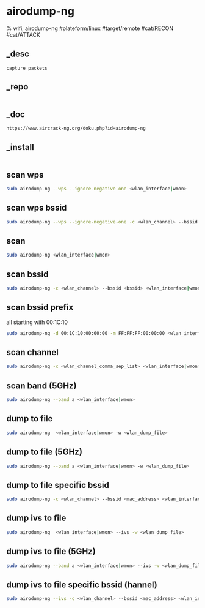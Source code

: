 # airodump-ng
% wifi, airodump-ng
#plateform/linux #target/remote #cat/RECON #cat/ATTACK

## _desc
```
capture packets
```

## _repo
```
```

## _doc
```
https://www.aircrack-ng.org/doku.php?id=airodump-ng
```

## _install
```
```


## scan wps
```bash
sudo airodump-ng --wps --ignore-negative-one <wlan_interface|wmon>
```


## scan wps bssid
```bash
sudo airodump-ng --wps --ignore-negative-one -c <wlan_channel> --bssid <bssid> <wlan_interface|wmon>
```

## scan
```bash
sudo airodump-ng <wlan_interface|wmon>
```


## scan bssid
```bash
sudo airodump-ng -c <wlan_channel> --bssid <bssid> <wlan_interface|wmon>
```

## scan bssid prefix
all starting with 00:1C:10
```bash
sudo airodump-ng -d 00:1C:10:00:00:00 -m FF:FF:FF:00:00:00 <wlan_interface|wmon>
```

## scan channel
```bash
sudo airodump-ng -c <wlan_channel_comma_sep_list> <wlan_interface|wmon>
```

## scan band (5GHz)
```bash
sudo airodump-ng --band a <wlan_interface|wmon> 
```

## dump to file
```bash
sudo airodump-ng  <wlan_interface|wmon> -w <wlan_dump_file>
```

## dump to file (5GHz)
```bash
sudo airodump-ng --band a <wlan_interface|wmon> -w <wlan_dump_file>
```

## dump to file specific bssid 
```bash
sudo airodump-ng -c <wlan_channel> --bssid <mac_address> <wlan_interface|wmon> -w <wlan_dump_file>
```


## dump ivs to file
```bash
sudo airodump-ng  <wlan_interface|wmon> --ivs -w <wlan_dump_file>
```

## dump ivs to file (5GHz)
```bash
sudo airodump-ng --band a <wlan_interface|wmon> --ivs -w <wlan_dump_file>
```

## dump ivs to file specific bssid (hannel)
```bash
sudo airodump-ng --ivs -c <wlan_channel> --bssid <mac_address> <wlan_interface|wmon> -w <wlan_dump_file>
```